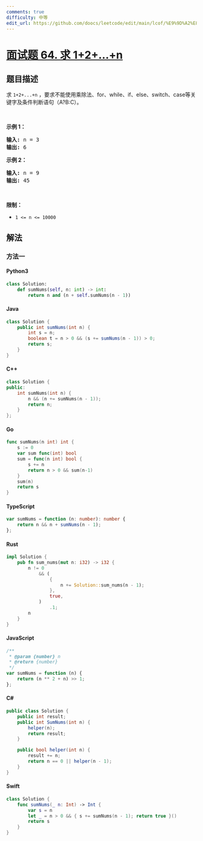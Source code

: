 ```yaml
---
comments: true
difficulty: 中等
edit_url: https://github.com/doocs/leetcode/edit/main/lcof/%E9%9D%A2%E8%AF%95%E9%A2%9864.%20%E6%B1%821%2B2%2B%E2%80%A6%2Bn/README.md
---
```


<!-- problem:start -->

# [面试题 64. 求 1+2+…+n](https://leetcode.cn/problems/qiu-12n-lcof/)

## 题目描述

<!-- description:start -->

<p>求 <code>1+2+...+n</code> ，要求不能使用乘除法、for、while、if、else、switch、case等关键字及条件判断语句（A?B:C）。</p>

<p>&nbsp;</p>

<p><strong>示例 1：</strong></p>

<pre><strong>输入:</strong> n = 3
<strong>输出:&nbsp;</strong>6
</pre>

<p><strong>示例 2：</strong></p>

<pre><strong>输入:</strong> n = 9
<strong>输出:&nbsp;</strong>45
</pre>

<p>&nbsp;</p>

<p><strong>限制：</strong></p>

<ul>
	<li><code>1 &lt;= n&nbsp;&lt;= 10000</code></li>
</ul>

<!-- description:end -->

## 解法

<!-- solution:start -->

### 方法一

<!-- tabs:start -->

#### Python3

```python
class Solution:
    def sumNums(self, n: int) -> int:
        return n and (n + self.sumNums(n - 1))
```

#### Java

```java
class Solution {
    public int sumNums(int n) {
        int s = n;
        boolean t = n > 0 && (s += sumNums(n - 1)) > 0;
        return s;
    }
}
```

#### C++

```cpp
class Solution {
public:
    int sumNums(int n) {
        n && (n += sumNums(n - 1));
        return n;
    }
};
```

#### Go

```go
func sumNums(n int) int {
	s := 0
	var sum func(int) bool
	sum = func(n int) bool {
		s += n
		return n > 0 && sum(n-1)
	}
	sum(n)
	return s
}
```

#### TypeScript

```ts
var sumNums = function (n: number): number {
    return n && n + sumNums(n - 1);
};
```

#### Rust

```rust
impl Solution {
    pub fn sum_nums(mut n: i32) -> i32 {
        n != 0
            && (
                {
                    n += Solution::sum_nums(n - 1);
                },
                true,
            )
                .1;
        n
    }
}
```

#### JavaScript

```js
/**
 * @param {number} n
 * @return {number}
 */
var sumNums = function (n) {
    return (n ** 2 + n) >> 1;
};
```

#### C#

```cs
public class Solution {
    public int result;
    public int SumNums(int n) {
        helper(n);
        return result;
    }

    public bool helper(int n) {
        result += n;
        return n == 0 || helper(n - 1);
    }
}
```

#### Swift

```swift
class Solution {
    func sumNums(_ n: Int) -> Int {
        var s = n
        let _ = n > 0 && { s += sumNums(n - 1); return true }()
        return s
    }
}
```

<!-- tabs:end -->

<!-- solution:end -->

<!-- problem:end -->
